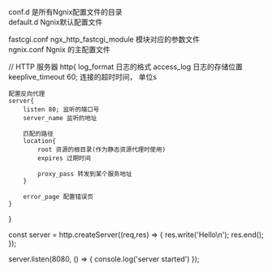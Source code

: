 conf.d 是所有Ngnix配置文件的目录  
default.d Ngnix默认配置文件  
  
fastcgi.conf ngx_http_fastcgi_module 模块对应的参数文件  
ngnix.conf  Ngnix 的主配置文件

// HTTP 服务器
http{
    log_format  日志的格式
    access_log  日志的存储位置
    keeplive_timeout 60; 连接的超时时间， 单位s

    配置反向代理
    server{
        listen 80; 监听的端口号
        server_name 监听的地址

        匹配的路径
        location{
            root 资源的根目录(作为静态资源代理时使用)
            expires 过期时间

            proxy_pass 转发到某个服务地址
        }

        error_page 配置错误页
    }
}

const server = http.createServer((req,res) => {
    res.write('Hello\n');
    res.end();
});

server.listen(8080, () => {
    console.log('server started')
});

